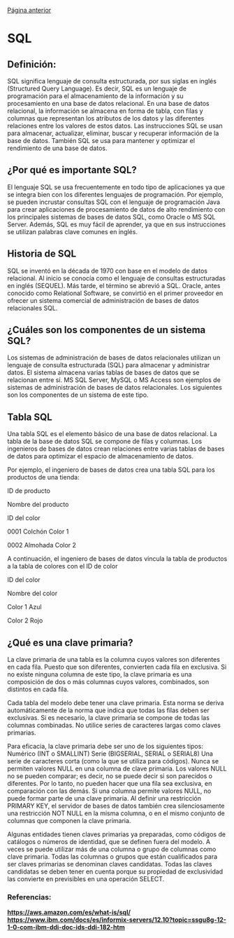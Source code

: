 [Página anterior](README.md)
# SQL

## Definición: 

SQL significa lenguaje de consulta estructurada, por sus siglas en inglés (Structured Query Language). Es decir, SQL es un lenguaje de programación para el almacenamiento de la información y 
su procesamiento en una base de datos relacional. En una base de datos relacional, la información se almacena en forma de tabla, con filas y columnas que representan los atributos de los 
datos y las diferentes relaciones entre los valores de estos datos. Las instrucciones SQL se usan para almacenar, actualizar, eliminar, buscar y recuperar información de la base de datos.
También SQL se usa para mantener y optimizar el rendimiento de una base de datos.

## ¿Por qué es importante SQL?

El lenguaje SQL se usa frecuentemente en todo tipo de aplicaciones ya que se integra bien con los diferentes lenguajes de programación. Por ejemplo, se pueden incrustar consultas SQL con el
lenguaje de programación Java para crear aplicaciones de procesamiento de datos de alto rendimiento con los principales sistemas de bases de datos SQL, como Oracle o MS SQL Server. Además, 
SQL es muy fácil de aprender, ya que en sus instrucciones se utilizan palabras clave comunes en inglés. 

## Historia de SQL

SQL se inventó en la década de 1970 con base en el modelo de datos relacional. Al inicio se conocía como el lenguaje de consultas estructuradas en inglés (SEQUEL). Más tarde, el término se 
abrevió a SQL. Oracle, antes conocido como Relational Software, se convirtió en el primer proveedor en ofrecer un sistema comercial de administración de bases de datos relacionales SQL.

## ¿Cuáles son los componentes de un sistema SQL?

Los sistemas de administración de bases de datos relacionales utilizan un lenguaje de consulta estructurada (SQL) para almacenar y administrar datos. El sistema almacena varias tablas de bases
de datos que se relacionan entre sí. MS SQL Server, MySQL o MS Access son ejemplos de sistemas de administración de bases de datos relacionales. Los siguientes son los componentes de un 
sistema de este tipo. 

## Tabla SQL

Una tabla SQL es el elemento básico de una base de datos relacional. La tabla de la base de datos SQL se compone de filas y columnas. Los ingenieros de bases de datos crean relaciones entre 
varias tablas de bases de datos para optimizar el espacio de almacenamiento de datos.

Por ejemplo, el ingeniero de bases de datos crea una tabla SQL para los productos de una tienda: 

ID de producto

Nombre del producto

ID del color

0001 Colchón Color 1

0002 Almohada Color 2

A continuación, el ingeniero de bases de datos vincula la tabla de productos a la tabla de colores con el ID de color

ID del color

Nombre del color

Color 1 Azul

Color 2 Rojo

## ¿Qué es una clave primaria?

La clave primaria de una tabla es la columna cuyos valores son diferentes en cada fila. Puesto que son diferentes, convierten cada fila en exclusiva. Si no existe ninguna columna de este tipo,
la clave primaria es una composición de dos o más columnas cuyos valores, combinados, son distintos en cada fila. 

Cada tabla del modelo debe tener una clave primaria. Esta norma se deriva automáticamente de la norma que indica que todas las filas deben ser exclusivas. Si es necesario, la clave primaria 
se compone de todas las columnas combinadas. No utilice series de caracteres largas como claves primarias.

Para eficacia, la clave primaria debe ser uno de los siguientes tipos:
Numérico (INT o SMALLINT)
Serie (BIGSERIAL, SERIAL o SERIAL8)
Una serie de caracteres corta (como la que se utiliza para códigos).
Nunca se permiten valores NULL en una columna de clave primaria. Los valores NULL no se pueden comparar; es decir, no se puede decir si son parecidos o diferentes. Por lo tanto, no pueden 
hacer que una fila sea exclusiva, en comparación con las demás. Si una columna permite valores NULL, no puede formar parte de una clave primaria. Al definir una restricción PRIMARY KEY, el 
servidor de bases de datos también crea silenciosamente una restricción NOT NULL en la misma columna, o en el mismo conjunto de columnas que componen la clave primaria.

Algunas entidades tienen claves primarias ya preparadas, como códigos de catálogos o números de identidad, que se definen fuera del modelo. A veces se puede utilizar más de una columna o 
grupo de columnas como clave primaria. Todas las columnas o grupos que están cualificados para ser claves primarias se denominan claves candidatas. Todas las claves candidatas se deben tener
en cuenta porque su propiedad de exclusividad las convierte en previsibles en una operación SELECT.

### Referencias:

**https://aws.amazon.com/es/what-is/sql/**
**https://www.ibm.com/docs/es/informix-servers/12.10?topic=ssgu8g-12-1-0-com-ibm-ddi-doc-ids-ddi-182-htm**


